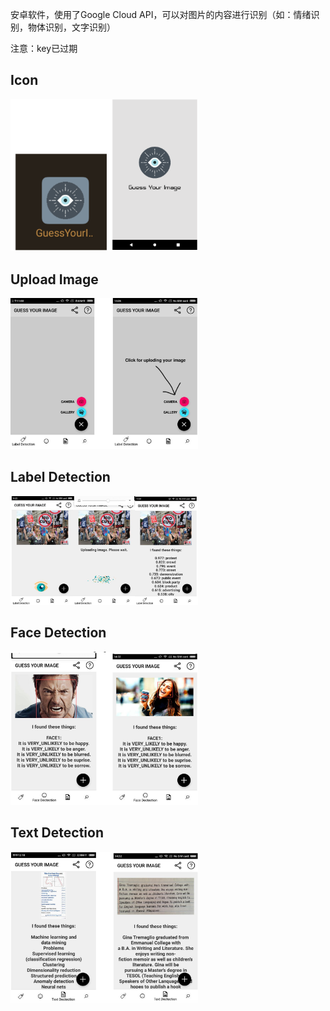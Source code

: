 安卓软件，使用了Google Cloud API，可以对图片的内容进行识别（如：情绪识别，物体识别，文字识别）

注意：key已过期

## Icon
<img src="https://github.com/Blackssugar/GuessYourImage/blob/master/images/icon.png" width=300/>

## Upload Image
<img src="https://github.com/Blackssugar/GuessYourImage/blob/master/images/detect0.png" width=300/>

## Label Detection
<img src="https://github.com/Blackssugar/GuessYourImage/blob/master/images/detect1.png" width=300/>

## Face Detection
<img src="https://github.com/Blackssugar/GuessYourImage/blob/master/images/detect2.png" width=300/>

## Text Detection
<img src="https://github.com/Blackssugar/GuessYourImage/blob/master/images/detect3.png" width=300/>




